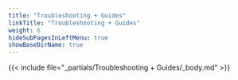 ```yaml
---
title: "Troubleshooting + Guides"
linkTitle: "Troubleshooting + Guides"
weight: 6
hideSubPagesInLeftMenu: true
showBaseDirName: true
---
```


{{< include file="_partials/Troubleshooting + Guides/_body.md" >}}

